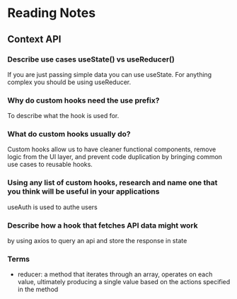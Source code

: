 # Reading Notes

## Context API

### Describe use cases useState() vs useReducer()

If you are just passing simple data you can use useState. For anything complex you should be using useReducer.

### Why do custom hooks need the use prefix?

To describe what the hook is used for.

### What do custom hooks usually do?

Custom hooks allow us to have cleaner functional components, remove logic from the UI layer, and prevent code duplication by bringing common use cases to reusable hooks.

### Using any list of custom hooks, research and name one that you think will be useful in your applications

useAuth is used to authe users

### Describe how a hook that fetches API data might work

by using axios to query an api and store the response in state

### Terms

- reducer: a method that iterates through an array, operates on each value, ultimately producing a single value based on the actions specified in the method
